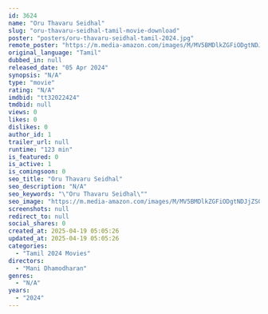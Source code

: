 ```yaml
---
id: 3624
name: "Oru Thavaru Seidhal"
slug: "oru-thavaru-seidhal-tamil-movie-download"
poster: "posters/oru-thavaru-seidhal-tamil-2024.jpg"
remote_poster: "https://m.media-amazon.com/images/M/MV5BMDlkZGFiODgtNDJjZS00NzBiLWEzZTgtMGI0YzkxNGNjOTgxXkEyXkFqcGc@._V1_SX300.jpg"
original_language: "Tamil"
dubbed_in: null
released_date: "05 Apr 2024"
synopsis: "N/A"
type: "movie"
rating: "N/A"
imdbid: "tt32022424"
tmdbid: null
views: 0
likes: 0
dislikes: 0
author_id: 1
trailer_url: null
runtime: "123 min"
is_featured: 0
is_active: 1
is_comingsoon: 0
seo_title: "Oru Thavaru Seidhal"
seo_description: "N/A"
seo_keywords: "\"Oru Thavaru Seidhal\""
seo_image: "https://m.media-amazon.com/images/M/MV5BMDlkZGFiODgtNDJjZS00NzBiLWEzZTgtMGI0YzkxNGNjOTgxXkEyXkFqcGc@._V1_SX300.jpg"
screenshots: null
redirect_to: null
social_shares: 0
created_at: 2025-04-19 05:05:26
updated_at: 2025-04-19 05:05:26
categories:
  - "Tamil 2024 Movies"
directors:
  - "Mani Dhamodharan"
genres:
  - "N/A"
years:
  - "2024"
---
```

